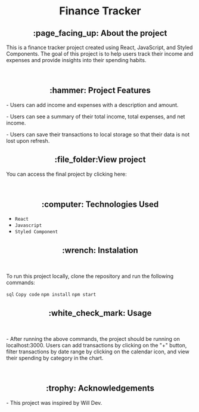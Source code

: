 <h1 align="center">Finance Tracker</h1>

<h2 align="center">:page_facing_up: About the project </h2>
<p>This is a finance tracker project created using React, JavaScript, and Styled Components. The goal of this project is to help users track their income and expenses and provide insights into their spending habits.</p>
<br>


<h2 align="center">:hammer: Project Features </h2>

<p>- Users can add income and expenses with a description and amount.</p>
<p>- Users can see a summary of their total income, total expenses, and net income.</p>
<!-- <p>Users can see a chart that displays their spending by category.</p> -->
<!-- Users can filter their transactions by date range. -->
<p>- Users can save their transactions to local storage so that their data is not lost upon refresh.</p>

<h2 align="center"> :file_folder:View project </h2>
<p> You can access the final project by clicking here:
</p>
<br>

<h2 align="center"> :computer: Technologies Used </h2>

- ``React``
- ``Javascript``
- ``Styled Component``

<h2 align="center">:wrench: Instalation</h2>
<br>
<p>To run this project locally, clone the repository and run the following commands:</p>

``sql``
``Copy code``
``npm install``
``npm start``

<h2 align="center">:white_check_mark: Usage</h2>
<br>
<p>- After running the above commands, the project should be running on localhost:3000. Users can add transactions by clicking on the "+" button, filter transactions by date range by clicking on the calendar icon, and view their spending by category in the chart.</p>

<br>
<h2 align="center">:trophy: Acknowledgements</h2>
- This project was inspired by Will Dev.
